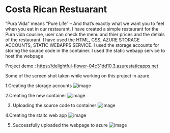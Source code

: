 # Costa Rican Restuarant
“Pura Vida” means “Pure Life” – And that’s exactly what we want you to feel when you eat in our restaurant.
I have created a simple restaurant for the Pura vida cousine, user can check the menu and thier prices and the detials of the restaurant.
I have used the HTML, CSS,  AZURE STORAGE ACCOUNTS, STATIC WEBAPPS SERVICE.
I used the storage accounts for storing the source code in the container.
I used the static webapp service to host the webpage

Project demo : https://delightful-flower-04c31dd10.3.azurestaticapps.net

Some of the screen shot taken while working on this project in azure.

1.Creating the storage accounts
![image](https://github.com/21a35a4203/coronagame/assets/110958407/3383977d-9856-405e-a169-de91ea4908cc)

2.Creating the new container
![image](https://github.com/21a35a4203/coronagame/assets/110958407/3ce3868d-ab1a-4d73-ac5c-a217fffa269a)

3. Uploading the source code to container
![image](https://github.com/21a35a4203/coronagame/assets/110958407/7fb130d0-2d0f-49d0-948e-3b37c1cf3ee9)

4.Creating the staitc web app
![image](https://github.com/21a35a4203/coronagame/assets/110958407/8836a112-4794-4186-9a4e-dd3224da6640)

5. Successfully uploaded the webpage to azure
![image](https://github.com/21a35a4203/coronagame/assets/110958407/6bc5de74-9fad-4412-8ce3-a5264d26ec6e)


